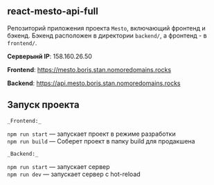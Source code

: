 ## react-mesto-api-full

Репозиторий приложения проекта `Mesto`, включающий фронтенд и бэкенд. Бэкенд расположен в директории `backend/`, а фронтенд - в `frontend/`. 

**Серверынй IP**: 158.160.26.50
  
**Frontend**: https://mesto.boris.stan.nomoredomains.rocks

**Backend**: https://api.mesto.boris.stan.nomoredomains.rocks

## Запуск проекта
    _Frontend:_
        
`npm run start` — запускает проект в режиме разработки   
`npm run build` — Соберет проект в папку build для продакшена

    _Backend:_
        
`npm run start` — запускает сервер   
`npm run dev` — запускает сервер с hot-reload